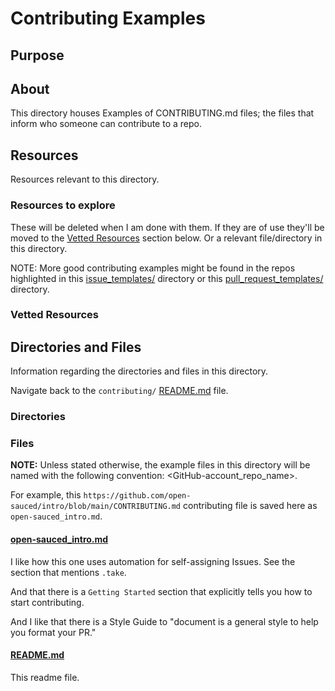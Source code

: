 # Contributing Examples

## Purpose

<!-- The purpose of this directory is to [...]. -->

## About

This directory houses Examples of CONTRIBUTING.md files; the files that inform who someone can contribute to a repo.

## Resources

Resources relevant to this directory.

### Resources to explore

These will be deleted when I am done with them. If they are of use they'll be moved to the [Vetted Resources](#vetted-resources) section below. Or a relevant file/directory in this directory.

NOTE: More good contributing examples might be found in the repos highlighted in this [issue_templates/](../../issues/issue_templates/) directory or this [pull_request_templates/](../../pull_request/pull_request_templates/) directory.

<!-- - first resource

- second resource -->

### Vetted Resources

## Directories and Files

Information regarding the directories and files in this directory.

Navigate back to the `contributing/` [README.md](../README.md) file.

### Directories

<!-- #### [directory_name/](./path_to_directory)

[About_this_directory.]

[More_info_about_this_directory.]

The `directory_name/` [README.md](./directory_name/README.md) file. -->

### Files

**NOTE:** Unless stated otherwise, the example files in this directory will be named with the following convention: <GitHub-account_repo_name>.

For example, this `https://github.com/open-sauced/intro/blob/main/CONTRIBUTING.md` contributing file is saved here as `open-sauced_intro.md`.

<!-- #### [name_of_other_file_in_here.extension]()

[About_this_file.]

[More_info_about_this_file.] -->

<!-- #### [name_of_other_file_in_here.extension]()
TODO: Add this one:
https://github.com/microsoft/TypeScript/blob/main/CONTRIBUTING.md
[About_this_file.]

[More_info_about_this_file.] -->

#### [open-sauced_intro.md](./open-sauced_intro.md)

I like how this one uses automation for self-assigning Issues. See the section that mentions `.take`.

And that there is a `Getting Started` section that explicitly tells you how to start contributing.

And I like that there is a Style Guide to "document is a general style to help you format your PR."

#### [README.md](./README.md)

This readme file.
